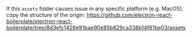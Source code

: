 If this `assets` folder causes issue in any specific platform (e.g. MacOS), copy the structure of the origin: https://github.com/electron-react-boilerplate/electron-react-boilerplate/tree/8d3efc1426e91bae90e85b829ca338b14f61be03/assets
